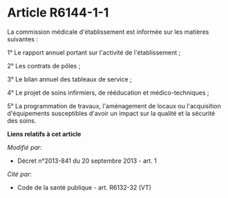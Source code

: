 # Article R6144-1-1

La commission médicale d'établissement est informée sur les matières suivantes : 

1° Le rapport annuel portant sur l'activité de l'établissement ; 

2° Les contrats de pôles ; 

3° Le bilan annuel des tableaux de service ; 

4° Le projet de soins infirmiers, de rééducation et médico-techniques ; 

5° La programmation de travaux, l'aménagement de locaux ou l'acquisition d'équipements susceptibles d'avoir un impact sur la
qualité et la sécurité des soins.

**Liens relatifs à cet article**

_Modifié par_:

  - Décret n°2013-841 du 20 septembre 2013 - art. 1

_Cité par_:

  - Code de la santé publique - art. R6132-32 (VT)

